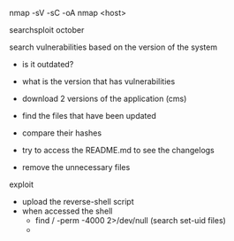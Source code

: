 nmap -sV -sC -oA nmap &lt;host&gt;

searchsploit october

search vulnerabilities based on the version of the system

* is it outdated?
* what is the version that has vulnerabilities
* download 2 versions of the application \(cms\)

* find the files that have been updated

* compare their hashes

* try to access the README.md to see the changelogs

* remove the unnecessary files

exploit

* upload the reverse-shell script
* when accessed the shell
  * find / -perm -4000 2&gt;/dev/null \(search set-uid files\)
  * 



